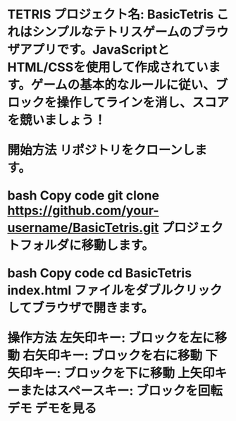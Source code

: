 <h1>TETRIS
プロジェクト名: BasicTetris
これはシンプルなテトリスゲームのブラウザアプリです。JavaScriptとHTML/CSSを使用して作成されています。ゲームの基本的なルールに従い、ブロックを操作してラインを消し、スコアを競いましょう！

開始方法
リポジトリをクローンします。

bash
Copy code
git clone https://github.com/your-username/BasicTetris.git
プロジェクトフォルダに移動します。

bash
Copy code
cd BasicTetris
index.html ファイルをダブルクリックしてブラウザで開きます。

操作方法
左矢印キー: ブロックを左に移動
右矢印キー: ブロックを右に移動
下矢印キー: ブロックを下に移動
上矢印キーまたはスペースキー: ブロックを回転
デモ
デモを見る
